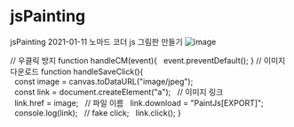 # jsPainting
jsPainting
2021-01-11 노마드 코더 js 그림판 만들기
![image](https://user-images.githubusercontent.com/52985166/104195347-d9f3dd80-5465-11eb-94a3-2f9b8cd1b80d.png)

// 우클릭 방지
function handleCM(event){
  event.preventDefault();
}
// 이미지 다운로드
function handleSaveClick(){
  const image = canvas.toDataURL("image/jpeg");
  const link = document.createElement("a");
  // 이미지 링크
  link.href = image;
  // 파일 이름
  link.download = "PaintJs[EXPORT]";
  console.log(link);
  // fake click;
  link.click();
}
